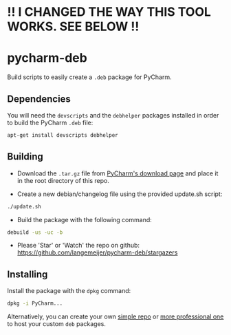 !! I CHANGED THE WAY THIS TOOL WORKS. SEE BELOW !!
==================================================

pycharm-deb
=============

Build scripts to easily create a `.deb` package for PyCharm.


Dependencies
------------

You will need the `devscripts` and the `debhelper` packages installed in order to build the PyCharm `.deb` file:

```sh
apt-get install devscripts debhelper
```


Building
--------

* Download the `.tar.gz` file from [PyCharm's download page](https://www.jetbrains.com/pycharm/download/index.html) and place it in the root directory of this repo.

* Create a new debian/changelog file using the provided update.sh script:
```sh
./update.sh
```

* Build the package with the following command:

```sh
debuild -us -uc -b
```

* Please 'Star' or 'Watch' the repo on github: https://github.com/langemeijer/pycharm-deb/stargazers

Installing
----------

Install the package with the `dpkg` command:

```sh
dpkg -i PyCharm...
```

Alternatively, you can create your own [simple repo](https://wiki.debian.org/DebianRepository/HowTo/TrivialRepository) or 
[more professional one](https://wiki.debian.org/SettingUpSignedAptRepositoryWithReprepro) to host your custom `deb` packages.
